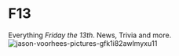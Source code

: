 # F13
Everything *Friday the 13th*. News, Trivia and more.
![jason-voorhees-pictures-gfk1i82awlmyxu11](https://github.com/GameRushGameDev/F13/assets/117968105/8134b6a9-e81a-4c17-a0e3-d87dcee638ff)
